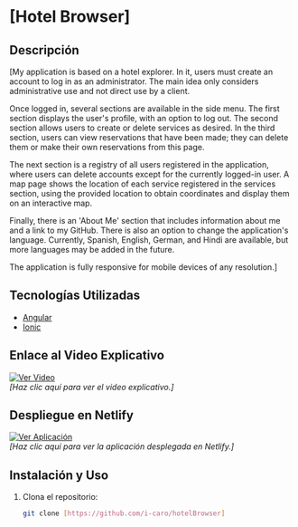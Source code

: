 # **[Hotel Browser]**

## Descripción

[My application is based on a hotel explorer. In it, users must create an account to log in as an administrator. The main idea only considers administrative use and not direct use by a client.

Once logged in, several sections are available in the side menu. The first section displays the user's profile, with an option to log out. The second section allows users to create or delete services as desired. In the third section, users can view reservations that have been made; they can delete them or make their own reservations from this page.

The next section is a registry of all users registered in the application, where users can delete accounts except for the currently logged-in user. A map page shows the location of each service registered in the services section, using the provided location to obtain coordinates and display them on an interactive map.

Finally, there is an 'About Me' section that includes information about me and a link to my GitHub. There is also an option to change the application's language. Currently, Spanish, English, German, and Hindi are available, but more languages may be added in the future.

The application is fully responsive for mobile devices of any resolution.]

## Tecnologías Utilizadas

- [Angular](https://angular.io/)
- [Ionic](https://ionicframework.com/)

## Enlace al Video Explicativo

[![Ver Video](https://img.shields.io/badge/Video-YouTube-red?logo=youtube)]([ENLACE_AL_VIDEO])  
*[Haz clic aquí para ver el video explicativo.]*

## Despliegue en Netlify

[![Ver Aplicación](https://img.shields.io/badge/Netlify-Live-green?logo=netlify)]([(https://hotelbrowser.netlify.app)])  
*[Haz clic aquí para ver la aplicación desplegada en Netlify.]*

## Instalación y Uso

1. Clona el repositorio:
   ```bash
   git clone [https://github.com/i-caro/hotelBrowser]